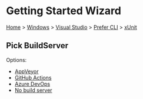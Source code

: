 <!--
GENERATED FILE - DO NOT EDIT
This file was generated by [MarkdownSnippets](https://github.com/SimonCropp/MarkdownSnippets).
Source File: /docs/mdsource/wiz/Windows_VisualStudio_Cli_xUnit.source.md
To change this file edit the source file and then run MarkdownSnippets.
-->

# Getting Started Wizard

[Home](/docs/wiz/readme.md) > [Windows](Windows.md) > [Visual Studio](Windows_VisualStudio.md) > [Prefer CLI](Windows_VisualStudio_Cli.md) > [xUnit](Windows_VisualStudio_Cli_xUnit.md)

## Pick BuildServer

Options:
 * [AppVeyor](Windows_VisualStudio_Cli_xUnit_AppVeyor.md)
 * [GitHub Actions](Windows_VisualStudio_Cli_xUnit_GitHubActions.md)
 * [Azure DevOps](Windows_VisualStudio_Cli_xUnit_AzureDevOps.md)
 * [No build server](Windows_VisualStudio_Cli_xUnit_None.md)
